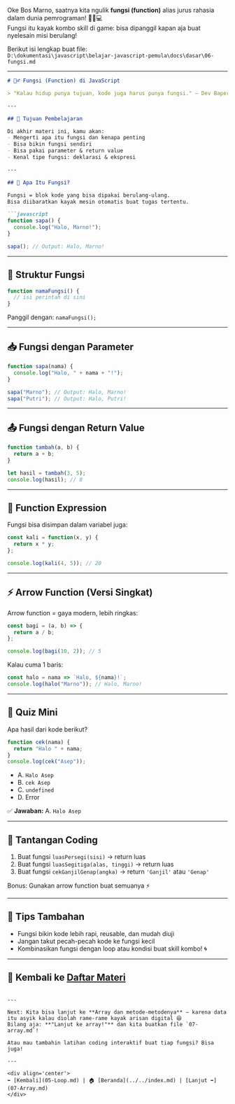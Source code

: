 Oke Bos Marno, saatnya kita ngulik **fungsi (function)** alias jurus rahasia dalam dunia pemrograman! 🧙‍♂️💻  
Fungsi itu kayak kombo skill di game: bisa dipanggil kapan aja buat nyelesain misi berulang!

Berikut isi lengkap buat file:  
`D:\dokumentasi\javascript\belajar-javascript-pemula\docs\dasar\06-fungsi.md`

---

```markdown
# 🧙‍♂️ Fungsi (Function) di JavaScript

> "Kalau hidup punya tujuan, kode juga harus punya fungsi." — Dev Baper di malam minggu

---

## 🎯 Tujuan Pembelajaran

Di akhir materi ini, kamu akan:
- Mengerti apa itu fungsi dan kenapa penting
- Bisa bikin fungsi sendiri
- Bisa pakai parameter & return value
- Kenal tipe fungsi: deklarasi & ekspresi

---

## 🧠 Apa Itu Fungsi?

Fungsi = blok kode yang bisa dipakai berulang-ulang.  
Bisa diibaratkan kayak mesin otomatis buat tugas tertentu.

```javascript
function sapa() {
  console.log("Halo, Marno!");
}

sapa(); // Output: Halo, Marno!
```

---

## 🧱 Struktur Fungsi

```javascript
function namaFungsi() {
  // isi perintah di sini
}
```

Panggil dengan: `namaFungsi();`

---

## 📥 Fungsi dengan Parameter

```javascript
function sapa(nama) {
  console.log("Halo, " + nama + "!");
}

sapa("Marno"); // Output: Halo, Marno!
sapa("Putri"); // Output: Halo, Putri!
```

---

## 📤 Fungsi dengan Return Value

```javascript
function tambah(a, b) {
  return a + b;
}

let hasil = tambah(3, 5);
console.log(hasil); // 8
```

---

## 🧠 Function Expression

Fungsi bisa disimpan dalam variabel juga:

```javascript
const kali = function(x, y) {
  return x * y;
};

console.log(kali(4, 5)); // 20
```

---

## ⚡ Arrow Function (Versi Singkat)

Arrow function = gaya modern, lebih ringkas:

```javascript
const bagi = (a, b) => {
  return a / b;
};

console.log(bagi(10, 2)); // 5
```

Kalau cuma 1 baris:
```javascript
const halo = nama => `Halo, ${nama}!`;
console.log(halo("Marno")); // Halo, Marno!
```

---

## 🧠 Quiz Mini

Apa hasil dari kode berikut?

```javascript
function cek(nama) {
  return "Halo " + nama;
}
console.log(cek("Asep"));
```

- A. `Halo Asep`  
- B. `cek Asep`  
- C. `undefined`  
- D. Error

✅ **Jawaban:** A. `Halo Asep`

---

## 💪 Tantangan Coding

1. Buat fungsi `luasPersegi(sisi)` → return luas
2. Buat fungsi `luasSegitiga(alas, tinggi)` → return luas
3. Buat fungsi `cekGanjilGenap(angka)` → return `'Ganjil'` atau `'Genap'`

Bonus: Gunakan arrow function buat semuanya ⚡

---

## 🧠 Tips Tambahan

- Fungsi bikin kode lebih rapi, reusable, dan mudah diuji
- Jangan takut pecah-pecah kode ke fungsi kecil
- Kombinasikan fungsi dengan loop atau kondisi buat skill kombo! 🌀

---

## 🔁 Kembali ke [Daftar Materi](../../index.md)
```

---

Next: Kita bisa lanjut ke **Array dan metode-metodenya** — karena data itu asyik kalau diolah rame-rame kayak arisan digital 😆  
Bilang aja: **"Lanjut ke array!"** dan kita buatkan file `07-array.md`!

Atau mau tambahin latihan coding interaktif buat tiap fungsi? Bisa juga!

---

<div align='center'>
⬅️ [Kembali](05-Loop.md) | 🏠 [Beranda](../../index.md) | [Lanjut ➡️](07-Array.md)
</div>
